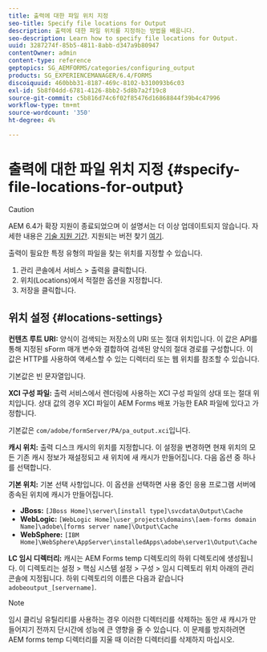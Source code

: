 ```yaml
---
title: 출력에 대한 파일 위치 지정
seo-title: Specify file locations for Output
description: 출력에 대한 파일 위치를 지정하는 방법을 배웁니다.
seo-description: Learn how to specify file locations for Output.
uuid: 3287274f-85b5-4811-8abb-d347a9b80947
contentOwner: admin
content-type: reference
geptopics: SG_AEMFORMS/categories/configuring_output
products: SG_EXPERIENCEMANAGER/6.4/FORMS
discoiquuid: 460bbb31-8187-469c-8102-b310093b6c03
exl-id: 5b8f04dd-6781-4126-8bb2-5d8b7a2f19c8
source-git-commit: c5b816d74c6f02f85476d16868844f39b4c47996
workflow-type: tm+mt
source-wordcount: '350'
ht-degree: 4%

---
```


# 출력에 대한 파일 위치 지정 {#specify-file-locations-for-output}

>[!CAUTION]
>
>AEM 6.4가 확장 지원이 종료되었으며 이 설명서는 더 이상 업데이트되지 않습니다. 자세한 내용은 [기술 지원 기간](https://helpx.adobe.com/kr/support/programs/eol-matrix.html). 지원되는 버전 찾기 [여기](https://experienceleague.adobe.com/docs/).

출력이 필요한 특정 유형의 파일을 찾는 위치를 지정할 수 있습니다.

1. 관리 콘솔에서 서비스 > 출력을 클릭합니다.
1. 위치(Locations)에서 적절한 옵션을 지정합니다.
1. 저장을 클릭합니다.

## 위치 설정 {#locations-settings}

**컨텐츠 루트 URI:** 양식이 검색되는 저장소의 URI 또는 절대 위치입니다. 이 값은 API를 통해 지정된 sForm 매개 변수와 결합하여 검색된 양식의 절대 경로를 구성합니다. 이 값은 HTTP를 사용하여 액세스할 수 있는 디렉터리 또는 웹 위치를 참조할 수 있습니다.

기본값은 빈 문자열입니다.

**XCI 구성 파일:** 출력 서비스에서 렌더링에 사용하는 XCI 구성 파일의 상대 또는 절대 위치입니다. 상대 값의 경우 XCI 파일이 AEM Forms 배포 가능한 EAR 파일에 있다고 가정합니다.

기본값은 `com/adobe/formServer/PA/pa_output.xci`입니다.

**캐시 위치:** 출력 디스크 캐시의 위치를 지정합니다. 이 설정을 변경하면 현재 위치의 모든 기존 캐시 정보가 재설정되고 새 위치에 새 캐시가 만들어집니다. 다음 옵션 중 하나를 선택합니다.

**기본 위치:** 기본 선택 사항입니다. 이 옵션을 선택하면 사용 중인 응용 프로그램 서버에 종속된 위치에 캐시가 만들어집니다.

* **JBoss:** `[JBoss Home]\server\[install type]\svcdata\Output\Cache`
* **WebLogic:** `[WebLogic Home]\user_projects\domains\[aem-forms domain Name]\adobe\[forms server name]\Output\Cache`
* **WebSphere:** `[IBM Home]\WebSphere\AppServer\installedApps\adobe\server1\Output\Cache`

**LC 임시 디렉터리:** 캐시는 AEM Forms temp 디렉토리의 하위 디렉토리에 생성됩니다. 이 디렉토리는 설정 > 핵심 시스템 설정 > 구성 > 임시 디렉토리 위치 아래의 관리 콘솔에 지정됩니다. 하위 디렉토리의 이름은 다음과 같습니다 `adobeoutput_[servername]`.

>[!NOTE]
>
>임시 클리닝 유틸리티를 사용하는 경우 이러한 디렉터리를 삭제하는 동안 새 캐시가 만들어지기 전까지 단시간에 성능에 큰 영향을 줄 수 있습니다. 이 문제를 방지하려면 AEM forms temp 디렉터리를 지울 때 이러한 디렉터리를 삭제하지 마십시오.
